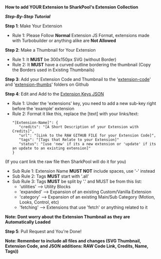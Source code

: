 
**How to add YOUR Extension to SharkPool's Extension Collection**

***Step-By-Step Tutorial***

**Step 1**: Make Your Extension
  - Rule 1: Please Follow **Normal** Extension JS Format, extensions made with Turbobuilder or anything alike are **Not Allowed**

**Step 2**: Make a Thumbnail for Your Extension
  - Rule 1: It **MUST** be 300x150px SVG (without Border)
  - Rule 2: It **MUST** have a curved outline bordering the thumbnail (Copy the Borders used in Existing Thumbnails)

**Step 3**: Add your Extension Code and Thumbnail to the '[extension-code](https://github.com/SharkPool-SP/SharkPools-Extensions/tree/main/extension-code)' and '[extension-thumbs](https://github.com/SharkPool-SP/SharkPools-Extensions/tree/main/extension-thumbs)' folders on Github

**Step 4**: Edit and Add to the [Extension Keys JSON](https://github.com/SharkPool-SP/SharkPools-Extensions/blob/main/Gallery%20Files/Extension-Keys.json)
  - Rule 1: Under the 'extensions' key, you need to add a new sub-key right before the 'example' extension
  - Rule 2: Format it like this, replace the [text] with your links/text:
    ```
    "[Extension-Name]": {
       "credits": "[A Short Description of your Extension with Credits]",
       "url": "[Link to the RAW GITHUB FILE for your Extension Code]",
       "tags": "[Tags that Relate to your Extension]"
       "status": "[use 'new' if its a new extension or 'update' if its an update to an existing extension]"
    }
  (If you cant link the raw file then SharkPool will do it for you)
  - Sub Rule 1: Extension Name **MUST NOT** include spaces, use '-' instead
  - Sub Rule 2: Tags **MUST** start with '.all'
  - Sub Rule 3: Tags **MUST** be split by '.' and MUST be from this list:
    - 'utilities' --> Utility Blocks
    - 'expanded' --> Expansion of an existing Custom/Vanilla Extension
    - 'category' --> Expansion of an existing Main/Sub Category (Motion, Looks, Control, etc)
    - 'fetching' --> Extensions that use 'fetch' or anything related to it

  **Note: Dont worry about the Extension Thumbnail as they are Automatically Loaded**

**Step 5**: Pull Request and You're Done!

**Note: Remember to include all files and changes (SVG Thumbnail, Extension Code, and JSON additions: RAW Code Link, Credits, Name, Tags))**
